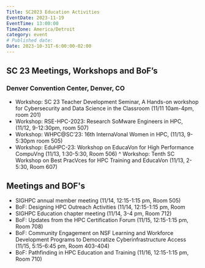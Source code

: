 ```yaml
---
Title: SC2023 Education Activities
EventDate: 2023-11-19
EventTime: 13:00:00
TimeZone: America/Detroit
category: event
# Published date:
Date: 2023-10-31T-6:00:00-02:00
---
```


## SC 23 Meetings, Workshops and BoF’s

### Denver Convention Center, Denver, CO

* Workshop: SC 23 Teacher Development Seminar, A Hands-on workshop
for Cybersecurity and Data Science in the Classroom (11/11 10am-4pm,
room 201)
* Workshop: RSE-HPC-2023: Research SoMware Engineers in HPC, (11/12,
9-12:30pm, room 507)
* Workshop: WHPC@SC’23: 16th InternaVonal Women in HPC, (11/13,
9-5:30pm room 505)
* Workshop: EduHPC-23: Workshop on EducaVon for High Performance
CompuVng (11/13, 1:30-5:30, Room 506)
^ Workshop: Tenth SC Workshop on Best PracVces for HPC Training and
EducaVon (11/13, 2-5:30, Room 607)

## Meetings and BOF's

* SIGHPC annual member meeting (11/14, 12:15-1:15 pm, Room 505)
* BoF: Designing HPC Outreach Activities (11/14, 12:15-1:15 pm, Room
* SIGHPC Education chapter meeting (11/14, 3-4 pm, Room 712)
* BoF: Updates from the HPC Certification Forum (11/15, 12:15-1:15 pm,
Room 708)
* BoF: Community Engagement on NSF Learning and Workforce
Development Programs to Democratize Cyberinfrastructure Access
(11/15, 5:15-6:45 pm, Room 403-404)
* BoF: Pathfinding in HPC Education and Training (11/16, 12:15-1:15 pm, Room 710)






